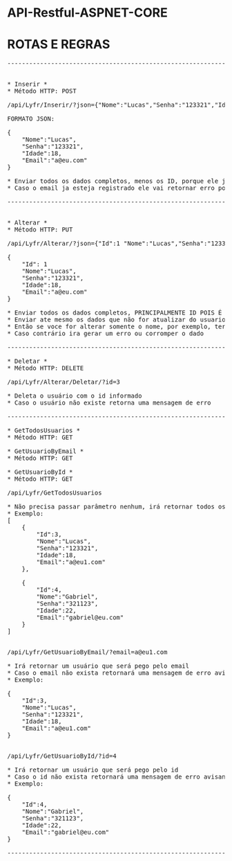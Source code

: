 # API-Restful-ASPNET-CORE

<h1>ROTAS E REGRAS</h1>

<pre>
--------------------------------------------------------------------------------------------------------------------------------


* Inserir *
* Método HTTP: POST

/api/Lyfr/Inserir/?json={"Nome":"Lucas","Senha":"123321","Idade":18,"Email":"a@eu.com"}

FORMATO JSON:

{
	"Nome":"Lucas",
	"Senha":"123321",
	"Idade":18,
	"Email":"a@eu.com"
}

* Enviar todos os dados completos, menos os ID, porque ele ja cria automaticamente com o AUTO_INCREMENT
* Caso o email ja esteja registrado ele vai retornar erro porque o campo email está como UNIQUE

--------------------------------------------------------------------------------------------------------------------------------


* Alterar *
* Método HTTP: PUT

/api/Lyfr/Alterar/?json={"Id":1 "Nome":"Lucas","Senha":"123321","Idade":18,"Email":"a@eu.com"}

{
	"Id": 1
	"Nome":"Lucas",
	"Senha":"123321",
	"Idade":18,
	"Email":"a@eu.com"
}

* Enviar todos os dados completos, PRINCIPALMENTE ID POIS É COM O ID QUE ELE LOCALIZA QUEM ATUALIZAR
* Enviar ate mesmo os dados que não for atualizar do usuario, pois ele troca TODOS OS CAMPOS NO BANCO
* Então se voce for alterar somente o nome, por exemplo, terá que mandar o id, idade, email, senha anterior e o novo nome
* Caso contrário ira gerar um erro ou corromper o dado

--------------------------------------------------------------------------------------------------------------------------------

* Deletar *
* Método HTTP: DELETE

/api/Lyfr/Alterar/Deletar/?id=3

* Deleta o usuário com o id informado
* Caso o usuário não existe retorna uma mensagem de erro

--------------------------------------------------------------------------------------------------------------------------------

* GetTodosUsuarios *
* Método HTTP: GET

* GetUsuarioByEmail *
* Método HTTP: GET

* GetUsuarioById *
* Método HTTP: GET

/api/Lyfr/GetTodosUsuarios

* Não precisa passar parâmetro nenhum, irá retornar todos os usuários do banco em json
* Exemplo:
[
	{
		"Id":3,
		"Nome":"Lucas",
		"Senha":"123321",
		"Idade":18,
		"Email":"a@eu1.com"
	},

	{
		"Id":4,
		"Nome":"Gabriel",
		"Senha":"321123",
		"Idade":22,
		"Email":"gabriel@eu.com"
	}
]


/api/Lyfr/GetUsuarioByEmail/?email=a@eu1.com

* Irá retornar um usuário que será pego pelo email
* Caso o email não exista retornará uma mensagem de erro avisando
* Exemplo: 

{
	"Id":3,
	"Nome":"Lucas",
	"Senha":"123321",
	"Idade":18,
	"Email":"a@eu1.com"
}


/api/Lyfr/GetUsuarioById/?id=4

* Irá retornar um usuário que será pego pelo id
* Caso o id não exista retornará uma mensagem de erro avisando
* Exemplo: 

{
	"Id":4,
	"Nome":"Gabriel",
	"Senha":"321123",
	"Idade":22,
	"Email":"gabriel@eu.com"
}

--------------------------------------------------------------------------------------------------------------------------------
</pre>
